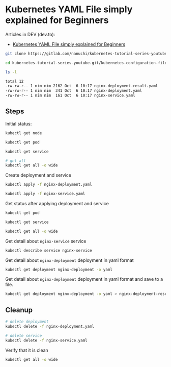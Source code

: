 # Kubernetes YAML File simply explained for Beginners

Articles in DEV (dev.to):

* [Kubernetes YAML File simply explained for Beginners](https://dev.to/techworld_with_nana/kubernetes-yaml-file-simply-explained-for-beginners-3g9e)

```sh
git clone https://gitlab.com/nanuchi/kubernetes-tutorial-series-youtube.git

cd kubernetes-tutorial-series-youtube.git/kubernetes-configuration-file-explained

ls -l

total 12
-rw-rw-r-- 1 nim nim 2162 Oct  6 10:17 nginx-deployment-result.yaml
-rw-rw-r-- 1 nim nim  341 Oct  6 10:17 nginx-deployment.yaml
-rw-rw-r-- 1 nim nim  161 Oct  6 10:17 nginx-service.yaml
```

## Steps

Initial status:

```sh
kubectl get node

kubectl get pod

kubectl get service

# get all
kubectl get all -o wide
```

Create deployment and service

```sh
kubectl apply -f nginx-deployment.yaml

kubectl apply -f nginx-service.yaml
```

Get status after applying deployment and service

```sh
kubectl get pod

kubectl get service

kubectl get all -o wide
```

Get detail about `nginx-service` service

```sh
kubectl describe service nginx-service
```

Get detail about `nginx-deployment` deployment in yaml format

```sh
kubectl get deployment nginx-deployment -o yaml
```

Get detail about `nginx-deployment` deployment in yaml format and save to a file.

```sh
kubectl get deployment nginx-deployment -o yaml > nginx-deployment-result.yml
```

## Cleanup

```sh
# delete deployment
kubectl delete -f nginx-deployment.yaml

# delete service
kubectl delete -f nginx-service.yaml
```

Verify that it is clean

```sh
kubectl get all -o wide
```
